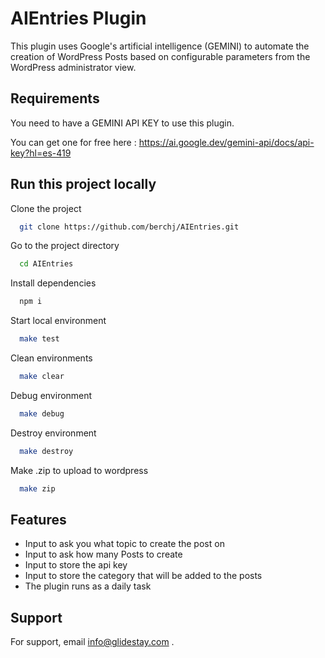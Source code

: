 
# AIEntries Plugin

This plugin uses Google's artificial intelligence (GEMINI) to automate the creation of WordPress Posts based on configurable parameters from the WordPress administrator view.


## Requirements 

You need to have a GEMINI API KEY to use this plugin. 

You can get one for free here : https://ai.google.dev/gemini-api/docs/api-key?hl=es-419
## Run this project locally

Clone the project

```bash
  git clone https://github.com/berchj/AIEntries.git
```

Go to the project directory

```bash
  cd AIEntries
```

Install dependencies

```bash
  npm i
```

Start local environment

```bash
  make test
```

Clean environments

```bash
  make clear
```

Debug environment

```bash
  make debug
```

Destroy environment

```bash
  make destroy
```

Make .zip to upload to wordpress

```bash
  make zip
```



## Features

* Input to ask you what topic to create the post on
* Input to ask how many Posts to create
* Input to store the api key
* Input to store the category that will be added to the posts
* The plugin runs as a daily task
## Support

For support, email info@glidestay.com .
